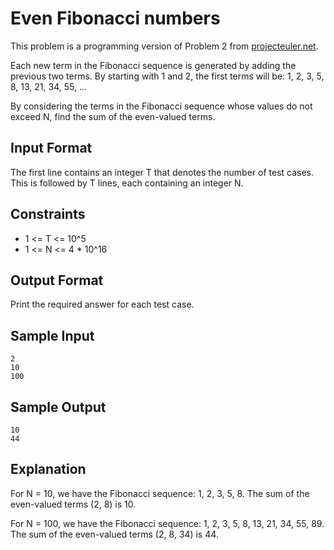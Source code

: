 # Even Fibonacci numbers

This problem is a programming version of Problem 2 from [projecteuler.net](https://projecteuler.net).

Each new term in the Fibonacci sequence is generated by adding the previous two terms. By starting with 1 and 2, the first terms will be: 1, 2, 3, 5, 8, 13, 21, 34, 55, ...

By considering the terms in the Fibonacci sequence whose values do not exceed N, find the sum of the even-valued terms.

## Input Format

The first line contains an integer T that denotes the number of test cases. This is followed by T lines, each containing an integer N.

## Constraints

* 1 <= T <= 10^5
* 1 <= N <= 4 * 10^16

## Output Format

Print the required answer for each test case.

## Sample Input

```
2
10
100
```

## Sample Output

```
10
44
```

## Explanation

For N = 10, we have the Fibonacci sequence: 1, 2, 3, 5, 8. The sum of the even-valued terms (2, 8) is 10.

For N = 100, we have the Fibonacci sequence: 1, 2, 3, 5, 8, 13, 21, 34, 55, 89. The sum of the even-valued terms (2, 8, 34) is 44.
